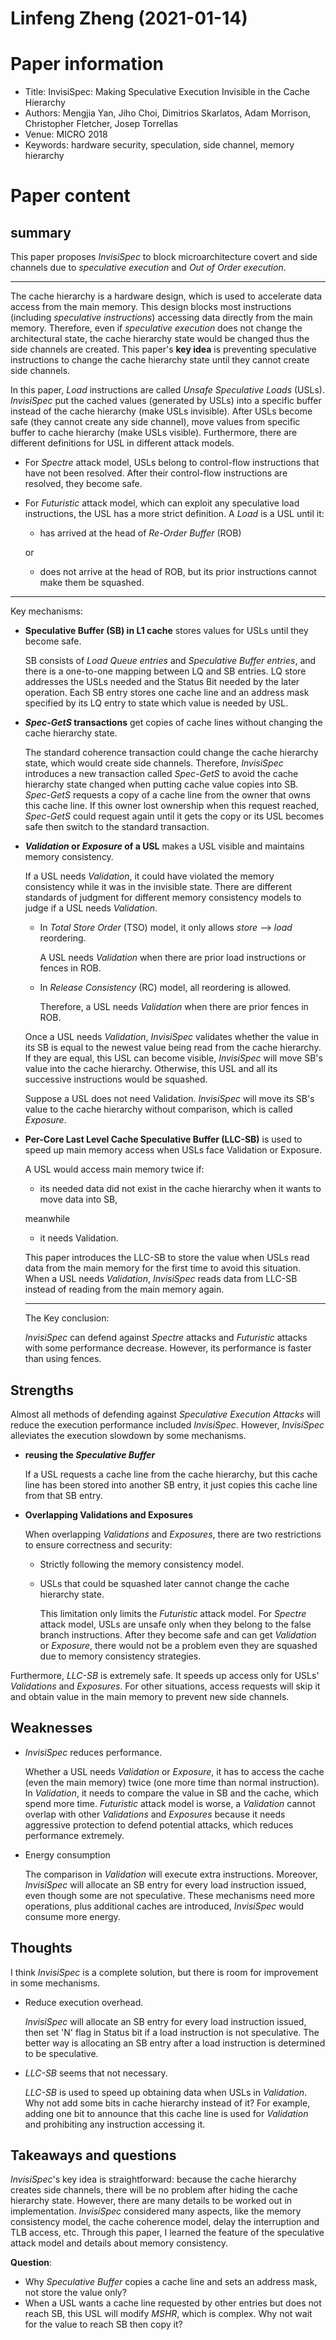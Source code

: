 # Linfeng Zheng (2021-01-14)

# Paper information

- Title: InvisiSpec: Making Speculative Execution Invisible in the Cache Hierarchy
- Authors: Mengjia Yan, Jiho Choi, Dimitrios Skarlatos, Adam Morrison, Christopher Fletcher, Josep Torrellas
- Venue: MICRO 2018
- Keywords: hardware security, speculation, side channel, memory hierarchy

# Paper content

## summary

This paper proposes *InvisiSpec* to block microarchitecture covert and side channels due to *speculative execution* and *Out of Order execution*.

---

The cache hierarchy is a hardware design, which is used to accelerate data access from the main memory. This design blocks most instructions (including *speculative instructions*) accessing data directly from the main memory. Therefore, even if *speculative execution* does not change the architectural state, the cache hierarchy state would be changed thus the side channels are created. This paper's **key idea** is preventing speculative instructions to change the cache hierarchy state until they cannot create side channels.

In this paper, *Load* instructions are called *Unsafe Speculative Loads* (USLs). *InvisiSpec* put the cached values (generated by USLs) into a specific buffer instead of the cache hierarchy (make USLs invisible). After USLs become safe (they cannot create any side channel), move values from specific buffer to cache hierarchy (make USLs visible). Furthermore, there are different definitions for USL in different attack models.

- For *Spectre* attack model, USLs belong to control-flow instructions that have not been resolved. After their control-flow instructions are resolved, they become safe.
- For *Futuristic* attack model, which can exploit any speculative load instructions, the USL has a more strict definition. A *Load* is a USL until it:
  - has arrived at the head of *Re-Order Buffer* (ROB)

  or
  
  - does not arrive at the head of ROB, but its prior instructions cannot make them be squashed.

---

Key mechanisms:

- **Speculative Buffer (SB) in L1 cache** stores values for USLs until they become safe.

  SB consists of *Load Queue entries* and *Speculative Buffer entries*, and there is a one-to-one mapping between LQ and SB entries. LQ store addresses the USLs needed and the Status Bit needed by the later operation. Each SB entry stores one cache line and an address mask specified by its LQ entry to state which value is needed by USL.
- ***Spec-GetS* transactions** get copies of cache lines without changing the cache hierarchy state.

  The standard coherence transaction could change the cache hierarchy state, which would create side channels. Therefore, *InvisiSpec* introduces a new transaction called *Spec-GetS* to avoid the cache hierarchy state changed when putting cache value copies into SB. *Spec-GetS* requests a copy of a cache line from the owner that owns this cache line. If this owner lost ownership when this request reached, *Spec-GetS* could request again until it gets the copy or its USL becomes safe then switch to the standard transaction.
- ***Validation* or *Exposure* of a USL** makes a USL visible and maintains memory consistency.

  If a USL needs *Validation*, it could have violated the memory consistency while it was in the invisible state. There are different standards of judgment for different memory consistency models to judge if a USL needs *Validation*.
  - In *Total Store Order* (TSO) model, it only allows *store* --> *load* reordering.

    A USL needs *Validation* when there are prior load instructions or fences in ROB.
  - In *Release Consistency* (RC) model, all reordering is allowed.

    Therefore, a USL needs *Validation* when there are prior fences in ROB.

  Once a USL needs *Validation*, *InvisiSpec* validates whether the value in its SB is equal to the newest value being read from the cache hierarchy. If they are equal, this USL can become visible, *InvisiSpec* will move SB's value into the cache hierarchy. Otherwise, this USL and all its successive instructions would be squashed.

  Suppose a USL does not need Validation. *InvisiSpec* will move its SB's value to the cache hierarchy without comparison, which is called *Exposure*.
- **Per-Core Last Level Cache Speculative Buffer (LLC-SB)** is used to speed up main memory access when USLs face Validation or Exposure.

  A USL would access main memory twice if:
  - its needed data did not exist in the cache hierarchy when it wants to move data into SB,

  meanwhile
  - it needs Validation.

  This paper introduces the LLC-SB to store the value when USLs read data from the main memory for the first time to avoid this situation. When a USL needs *Validation*, *InvisiSpec* reads data from LLC-SB instead of reading from the main memory again.

  ---

  The Key conclusion:

  *InvisiSpec* can defend against *Spectre* attacks and *Futuristic* attacks with some performance decrease. However, its performance is faster than using fences.

## Strengths

Almost all methods of defending against *Speculative Execution Attacks* will reduce the execution performance included *InvisiSpec*. However, *InvisiSpec* alleviates the execution slowdown by some mechanisms.

- **reusing the *Speculative Buffer***

  If a USL requests a cache line from the cache hierarchy, but this cache line has been stored into another SB entry, it just copies this cache line from that SB entry.
- **Overlapping Validations and Exposures**

  When overlapping *Validations* and *Exposures*, there are two restrictions to ensure correctness and security:
  - Strictly following the memory consistency model.
  - USLs that could be squashed later cannot change the cache hierarchy state.

    This limitation only limits the *Futuristic* attack model. For *Spectre* attack model, USLs are unsafe only when they belong to the false branch instructions. After they become safe and can get *Validation* or *Exposure*, there would not be a problem even they are squashed due to memory consistency strategies.

Furthermore, *LLC-SB* is extremely safe. It speeds up access only for USLs' *Validations* and *Exposures*. For other situations, access requests will skip it and obtain value in the main memory to prevent new side channels.

## Weaknesses

- *InvisiSpec* reduces performance.

  Whether a USL needs *Validation* or *Exposure*, it has to access the cache (even the main memory) twice (one more time than normal instruction). In *Validation*, it needs to compare the value in SB and the cache, which spend more time. *Futuristic* attack model is worse, a *Validation* cannot overlap with other *Validations* and *Exposures* because it needs aggressive protection to defend potential attacks, which reduces performance extremely.
- Energy consumption

  The comparison in *Validation* will execute extra instructions. Moreover, *InvisiSpec* will allocate an SB entry for every load instruction issued, even though some are not speculative. These mechanisms need more operations, plus additional caches are introduced, *InvisiSpec* would consume more energy.

## Thoughts

I think *InvisiSpec* is a complete solution, but there is room for improvement in some mechanisms.

- Reduce execution overhead.

  *InvisiSpec* will allocate an SB entry for every load instruction issued, then set 'N' flag in Status bit if a load instruction is not speculative. The better way is allocating an SB entry after a load instruction is determined to be speculative.
- *LLC-SB* seems that not necessary.

  *LLC-SB* is used to speed up obtaining data when USLs in *Validation*. Why not add some bits in cache hierarchy instead of it? For example, adding one bit to announce that this cache line is used for *Validation* and prohibiting any instruction accessing it.

## Takeaways and questions

*InvisiSpec*'s key idea is straightforward: because the cache hierarchy creates side channels, there will be no problem after hiding the cache hierarchy state. However, there are many details to be worked out in implementation. *InvisiSpec* considered many aspects, like the memory consistency model, the cache coherence model, delay the interruption and TLB access, etc. Through this paper, I learned the feature of the speculative attack model and details about memory consistency.

**Question**:

- Why *Speculative Buffer* copies a cache line and sets an address mask, not store the value only?
- When a USL wants a cache line requested by other entries but does not reach SB, this USL will modify *MSHR*, which is complex. Why not wait for the value to reach SB then copy it?